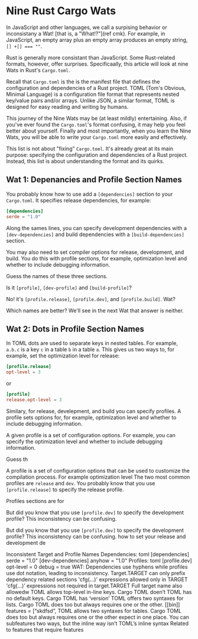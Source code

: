 # Nine Rust Cargo Wats

In JavaScript and other languages, we call a surpising behavior or inconsistany a Wat! [that is, a "What!?"](ref cmk). For example, in JavaScript, an empty array plus an empty array produces an empty string, `[] +[] === ""`.

Rust is generally more consistant than JavaScript. Some Rust-related formats, however, offer surprises. Specificaally, this article will look at nine Wats in Rust's `Cargo.toml`.

Recall that `Cargo.toml` is the is the manifest file that defines the configuration and dependencies of a Rust project. TOML (Tom's Obvious, Minimal Language) is a configuration file format that represents nested key/value pairs and/or arrays. Unlike JSON, a similar format, TOML is designed for easy reading and writing by humans.

This journey of the Nine Wats may be (at least mildly) entertaining. Also, if you've ever found the `Cargo.toml`'s format confusing, it may help you feel better about
yourself. Finally and most importantly, when you learn the Nine Wats, you will be able to write your `Cargo.toml` more easily and effectively.

This list is not about "fixing" `Cargo.toml`. It's already great at its main purpose: specifying the configuration and dependencies of a Rust project. Instead, this list is about understanding the format and its quirks.

## Wat 1: Depenancies and Profile Section Names

You probably know how to use add a `[dependencies]` section to your `Cargo.toml`. It specifies release dependencies, for example:

```toml
[dependencies]
serde = "1.0"
```

Along the sames lines, you can specify development dependencies with a `[dev-dependencies]` and build dependencies with a `[build-dependencies]` section.

You may also need to set compiler options for release, development, and build. You do this with profile sections, for example, optimization level and whether to include debugging information.

Guess the names of these three sections.

Is it `[profile]`, `[dev-profile]` and `[build-profile]`?

No! it's `[profile.release]`, `[profile.dev]`, and `[profile.build]`. Wat?

Which names are better? We'll see in the next Wat that answer is neither.

## Wat 2: Dots in Profile Section Names

In TOML dots are used to separate keys in nested tables. For example, `a.b.c` is a key `c` in a table `b` in a table `a`. This gives us two ways to, for example, set the optimization level for release:

```toml
[profile.release]
opt-level = 3
```

or

```toml
[profile]
release.opt-level = 3
```

Similary, for release, develepment, and build you can specify profiles. A profile sets options for, for example, optimization level and whether to include debugging information.

A given profile is a set of configuration options. For example, you can specify the optimization level and whether to include debugging information.

Guess th

A profile is a set of configuration options that can be used to customize the compilation process. For example optimization level
The two most common profiles are `release` and `dev`. You probably know that you use `[profile.release]` to specify the release profile.

Profiles sections are for

But did you know that you use `[profile.dev]` to specify the development profile? This inconsistency can be confusing.

But did you know that you use `[profile.dev]` to specify the development profile? This inconsistency can be confusing.
how to set your release and development de

Inconsistent Target and Profile Names
Dependencies:
toml
[dependencies] serde = "1.0" [dev-dependencies] anyhow = "1.0"
Profiles:
toml
[profile.dev] opt-level = 0 debug = true
WAT: Dependencies use hyphens while profiles use dot notation, leading to inconsistency.
Target.TARGET can only prefix dependency related sections
'cfg(…)' expressions allowed only in TARGET
'cfg(…)’ expressions not required in target.TARGET
Full target name also allowedw
TOML allows top-level in-line keys. Cargo TOML doen’t
TOML has no default keys. Cargo TOML has ‘version’
TOML offers two syntaxes for lists. Cargo TOML does too but always requires one or the other.
[[bin]]
features = [“skdfsd”,
TOML allows two syntaxes for tables. Cargo TOML does too but always requires one or the other expect in one place.
You can subfeatures two ways, but the inline way isn’t TOML’s inline syntax
Related to features that require features
